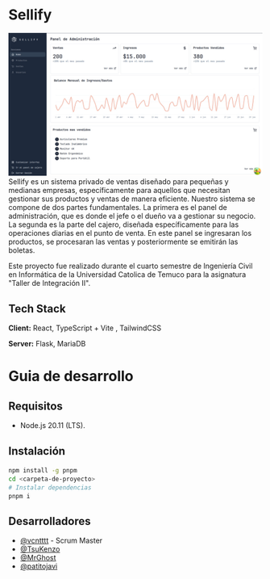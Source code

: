 # Sellify
![demo](demo.jpg)
Sellify es un sistema privado de ventas diseñado para pequeñas y medianas empresas, específicamente para aquellos que necesitan gestionar sus productos y ventas de manera eficiente. Nuestro sistema se compone de dos partes fundamentales. La primera es el panel de administración, que es donde el jefe o el dueño va a gestionar su negocio. La segunda es la parte del cajero, diseñada específicamente para las operaciones diarias en el punto de venta. En este panel se ingresaran los productos, se procesaran las ventas y posteriormente se emitirán las boletas.

Este proyecto fue realizado durante el cuarto semestre de Ingeniería Civil en Informática de la Universidad Catolica de Temuco para la asignatura "Taller de Integración II".

## Tech Stack

**Client:** React, TypeScript + Vite
, TailwindCSS

**Server:** Flask, MariaDB

# Guia de desarrollo

## Requisitos

- Node.js 20.11 (LTS).

## Instalación

```bash
npm install -g pnpm
cd <carpeta-de-proyecto>
# Instalar dependencias
pnpm i
```

<!-- ## Desarrollo

```bash
pnpm dev
```

## Flujo de trabajo en git

Crear rama

```bash
git checkout -b <nombre-tarea>
```

Agregar cambios

```bash
git add .
```

Commit (ideal)

```bash
git commit -m "<tipo-de-commit>[scope]: <descripcion>"
```

Volver a develop

```bash
git checkout develop
git merge <nombre-tarea>
git push origin develop
``` -->

## Desarrolladores

- [@vcntttt](https://github.com/vcntttt) - Scrum Master
- [@TsuKenzo](https://github.com/TsuKenZo)
- [@MrGhost](https://github.com/NelsonNeculhueque)
- [@patitojavi](https://github.com/patitojavi)
